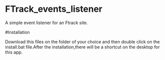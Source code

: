 # FTrack_events_listener
A simple event listener for an Ftrack site.


#Installation

Download this files on the folder of your choice and then double click on the install.bat file.After the installation,there will be a shortcut on the desktop for this app.